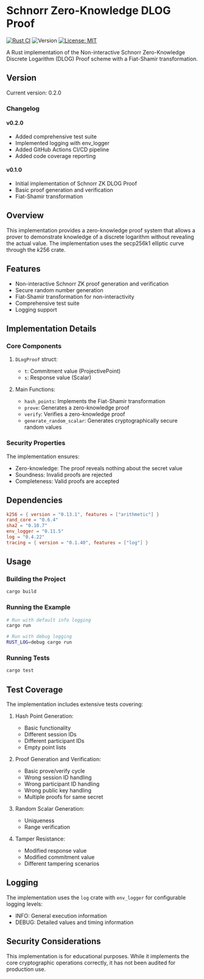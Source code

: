 # Schnorr Zero-Knowledge DLOG Proof

[![Rust CI](https://github.com/<username>/schnorr_zk_dlog/actions/workflows/rust.yml/badge.svg)](https://github.com/<username>/schnorr_zk_dlog/actions/workflows/rust.yml)
![Version](https://img.shields.io/badge/version-0.2.0-blue.svg)
[![License: MIT](https://img.shields.io/badge/License-MIT-yellow.svg)](https://opensource.org/licenses/MIT)

A Rust implementation of the Non-interactive Schnorr Zero-Knowledge Discrete Logarithm (DLOG) Proof scheme with a Fiat-Shamir transformation.

## Version

Current version: 0.2.0

### Changelog

#### v0.2.0
- Added comprehensive test suite
- Implemented logging with env_logger
- Added GitHub Actions CI/CD pipeline
- Added code coverage reporting

#### v0.1.0
- Initial implementation of Schnorr ZK DLOG Proof
- Basic proof generation and verification
- Fiat-Shamir transformation

## Overview

This implementation provides a zero-knowledge proof system that allows a prover to demonstrate knowledge of a discrete logarithm without revealing the actual value. The implementation uses the secp256k1 elliptic curve through the k256 crate.

## Features

- Non-interactive Schnorr ZK proof generation and verification
- Secure random number generation
- Fiat-Shamir transformation for non-interactivity
- Comprehensive test suite
- Logging support

## Implementation Details

### Core Components

1. `DLogProof` struct:
   - `t`: Commitment value (ProjectivePoint)
   - `s`: Response value (Scalar)

2. Main Functions:
   - `hash_points`: Implements the Fiat-Shamir transformation
   - `prove`: Generates a zero-knowledge proof
   - `verify`: Verifies a zero-knowledge proof
   - `generate_random_scalar`: Generates cryptographically secure random values

### Security Properties

The implementation ensures:
- Zero-knowledge: The proof reveals nothing about the secret value
- Soundness: Invalid proofs are rejected
- Completeness: Valid proofs are accepted

## Dependencies

```toml
k256 = { version = "0.13.1", features = ["arithmetic"] }
rand_core = "0.6.4"
sha2 = "0.10.7"
env_logger = "0.11.5"
log = "0.4.22"
tracing = { version = "0.1.40", features = ["log"] }
```

## Usage

### Building the Project

```bash
cargo build
```

### Running the Example

```bash
# Run with default info logging
cargo run

# Run with debug logging
RUST_LOG=debug cargo run
```

### Running Tests

```bash
cargo test
```

## Test Coverage

The implementation includes extensive tests covering:

1. Hash Point Generation:
   - Basic functionality
   - Different session IDs
   - Different participant IDs
   - Empty point lists

2. Proof Generation and Verification:
   - Basic prove/verify cycle
   - Wrong session ID handling
   - Wrong participant ID handling
   - Wrong public key handling
   - Multiple proofs for same secret

3. Random Scalar Generation:
   - Uniqueness
   - Range verification

4. Tamper Resistance:
   - Modified response value
   - Modified commitment value
   - Different tampering scenarios

## Logging

The implementation uses the `log` crate with `env_logger` for configurable logging levels:
- INFO: General execution information
- DEBUG: Detailed values and timing information

## Security Considerations

This implementation is for educational purposes. While it implements the core cryptographic operations correctly, it has not been audited for production use.

